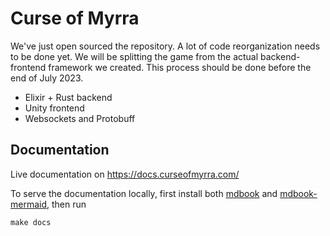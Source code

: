 # Curse of Myrra

We've just open sourced the repository. A lot of code reorganization needs to be done yet. We will be splitting the game from the actual backend-frontend framework we created. This process should be done before the end of July 2023.

- Elixir + Rust backend
- Unity frontend
- Websockets and Protobuff

## Documentation

Live documentation on https://docs.curseofmyrra.com/

To serve the documentation locally, first install both [mdbook](https://rust-lang.github.io/mdBook/guide/installation.html) and [mdbook-mermaid](https://github.com/badboy/mdbook-mermaid#installation), then run

```
make docs
```
